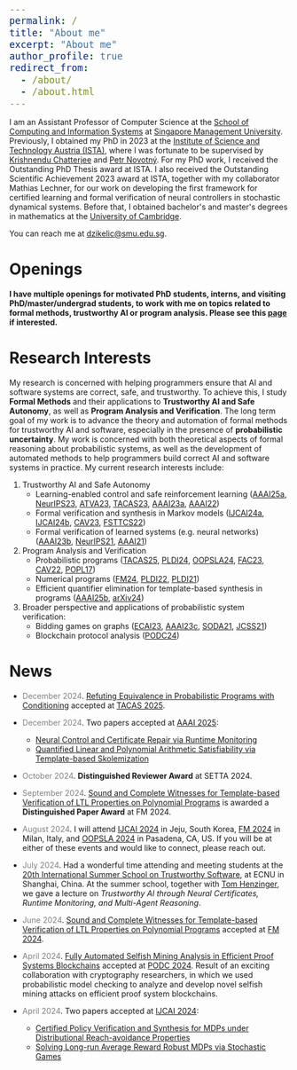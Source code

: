 ```yaml
---
permalink: /
title: "About me"
excerpt: "About me"
author_profile: true
redirect_from: 
  - /about/
  - /about.html
---
```


<style type="text/css">

body, td {
   font-size: 14px;
}
code.r{
  font-size: 20px;
}
pre {
  font-size: 20px
}
</style>

I am an Assistant Professor of Computer Science at the [School of Computing and Information Systems](https://computing.smu.edu.sg/) at [Singapore Management University](https://www.smu.edu.sg/). Previously, I obtained my PhD in 2023 at the [Institute of Science and Technology Austria (ISTA)](https://ista.ac.at/en/home/), where I was fortunate to be supervised by [Krishnendu Chatterjee](https://pub.ist.ac.at/~kchatterjee/) and [Petr Novotný](https://www.fi.muni.cz/~xnovot18/). For my PhD work, I received the Outstanding PhD Thesis award at ISTA. I also received the Outstanding Scientific Achievement 2023 award at ISTA, together with my collaborator Mathias Lechner, for our work on developing the first framework for certified learning and formal verification of neural controllers in stochastic dynamical systems. Before that, I obtained bachelor's and master's degrees in mathematics at the [University of Cambridge](https://www.cam.ac.uk/).

You can reach me at dzikelic@smu.edu.sg.

# Openings

**I have multiple openings for motivated PhD students, interns, and visiting PhD/master/undergrad students, to work with me on topics related to formal methods, trustworthy AI or program analysis. Please see this [page](https://djordjezikelic.github.io/openings/) if interested.**

<!-- **I have multiple openings for motivated PhD students to work with me on topics related to formal methods, trustworthy AI or program analysis. Please apply through our [PhD program](https://computing.smu.edu.sg/phd/online-application) and list me as a potential advisor. You are also welcome to reach out to me directly before applying. Applicants with a degree in computer science, mathematics or related fields are all welcome. I also have openings for research assistants (students at SMU), internships and visiting research students (undergraduate, master and PhD students from other institutions). If you are interested in any of the above positions, feel free to drop me an email with your CV, transcripts and a few sentences about what aspects of my work interest you.**

Singapore is a vibrant and cosmopolitan place with a thriving academic landscape. It is also a perfect place for fellow food lovers. SMU is a premier university and provides an excellent research environment with strong groups in formal methods, AI and software engineering. Doctoral positions at SMU are **fully funded**. See this [page](https://computing.smu.edu.sg/phd/admissions-fees-scholarships) for details. -->

<!--  It is ranked No. 39 globally (No. 16 in Asia) in the AI category, No. 16 globally (No. 6 in Asia) in the Software Engineering category, and No. 87 globally (No. 15 in Asia) in general "Computer Science" according to [CSRankings](https://csrankings.org/#/index?all&us).  -->

# Research Interests

My research is concerned with helping programmers ensure that AI and software systems are correct, safe, and trustworthy. To achieve this, I study **Formal Methods** and their applications to **Trustworthy AI and Safe Autonomy**, as well as **Program Analysis and Verification**. The long term goal of my work is to advance the theory and automation of formal methods for trustworthy AI and software, especially in the presence of **probabilistic uncertainty**. My work is concerned with both theoretical aspects of formal reasoning about probabilistic systems, as well as the development of automated methods to help programmers build correct AI and software systems in practice. My current research interests include:
1. Trustworthy AI and Safe Autonomy
    - Learning-enabled control and safe reinforcement learning ([AAAI25a](https://arxiv.org/abs/2412.12996), [NeurIPS23](https://openreview.net/forum?id=Yx8Sw2H5Q7), [ATVA23](https://link.springer.com/chapter/10.1007/978-3-031-45329-8_17), [TACAS23](https://link.springer.com/chapter/10.1007/978-3-031-30823-9_1), [AAAI23a](https://ojs.aaai.org/index.php/AAAI/article/view/26407), [AAAI22](https://ojs.aaai.org/index.php/AAAI/article/view/20695))
    - Formal verification and synthesis in Markov models ([IJCAI24a](https://arxiv.org/abs/2405.04015), [IJCAI24b](https://arxiv.org/abs/2312.13912), [CAV23](https://link.springer.com/chapter/10.1007/978-3-031-37709-9_5), [FSTTCS22](https://drops.dagstuhl.de/entities/document/10.4230/LIPIcs.FSTTCS.2022.29))
    - Formal verification of learned systems (e.g. neural networks) ([AAAI23b](https://ojs.aaai.org/index.php/AAAI/article/view/26747), [NeurIPS21](https://proceedings.neurips.cc/paper/2021/hash/544defa9fddff50c53b71c43e0da72be-Abstract.html), [AAAI21](https://ojs.aaai.org/index.php/AAAI/article/view/16496))
2. Program Analysis and Verification
    - Probabilistic programs ([TACAS25](https://djordjezikelic.github.io/), [PLDI24](https://dl.acm.org/doi/10.1145/3656462), [OOPSLA24](https://dl.acm.org/doi/abs/10.1145/3649824), [FAC23](https://dl.acm.org/doi/10.1145/3585391), [CAV22](https://link.springer.com/chapter/10.1007/978-3-031-13185-1_4), [POPL17](https://dl.acm.org/doi/10.1145/3009837.3009873))
    - Numerical programs ([FM24](https://arxiv.org/abs/2403.05386), [PLDI22](https://dl.acm.org/doi/abs/10.1145/3519939.3523435), [PLDI21](https://dl.acm.org/doi/10.1145/3453483.3454093))
    - Efficient quantifier elimination for template-based synthesis in programs ([AAAI25b](https://arxiv.org/abs/2412.16226), [arXiv24](https://arxiv.org/abs/2408.03796))
3. Broader perspective and applications of probabilistic system verification:
    - Bidding games on graphs ([ECAI23](https://ebooks.iospress.nl/volumearticle/64196), [AAAI23c](https://ojs.aaai.org/index.php/AAAI/article/view/25679), [SODA21](https://epubs.siam.org/doi/10.1137/1.9781611976465.38), [JCSS21](https://www.sciencedirect.com/science/article/abs/pii/S0022000021000234?via%3Dihub))
    - Blockchain protocol analysis ([PODC24](https://dl.acm.org/doi/abs/10.1145/3662158.3662769))
    
# News

* <span style="color:grey">December 2024</span>\. [Refuting Equivalence in Probabilistic Programs with Conditioning](https://djordjezikelic.github.io/) accepted at [TACAS 2025](https://etaps.org/2025/conferences/tacas/).

* <span style="color:grey">December 2024</span>\. Two papers accepted at [AAAI 2025](https://aaai.org/conference/aaai/aaai-25/#):
	- [Neural Control and Certificate Repair via Runtime Monitoring](https://arxiv.org/abs/2412.12996)
	- [Quantified Linear and Polynomial Arithmetic Satisfiability via Template-based Skolemization](https://arxiv.org/abs/2412.16226)

* <span style="color:grey">October 2024</span>\. **Distinguished Reviewer Award** at SETTA 2024.

* <span style="color:grey">September 2024</span>\. [Sound and Complete Witnesses for Template-based Verification of LTL Properties on Polynomial Programs](https://arxiv.org/abs/2403.05386) is awarded a **Distinguished Paper Award** at FM 2024.

* <span style="color:grey">August 2024</span>\. I will attend [IJCAI 2024](https://ijcai24.org/) in Jeju, South Korea, [FM 2024](https://www.fm24.polimi.it/) in Milan, Italy, and [OOPSLA 2024](https://2024.splashcon.org/) in Pasadena, CA, US. If you will be at either of these events and would like to connect, please reach out.

<!--  * <span style="color:grey">July 2024</span>\. Visited [Amir Goharshady](https://amir.goharshady.com/) at HKUST and gave a talk about *Neural Controller Synthesis and Verification with Guarantees*.  -->

* <span style="color:grey">July 2024</span>\. Had a wonderful time attending and meeting students at the [20th International Summer School on Trustworthy Software](https://seisummerschool.github.io/2024/index.html#home), at ECNU in Shanghai, China. At the summer school, together with [Tom Henzinger](https://pub.ista.ac.at/~tah/), we gave a lecture on *Trustworthy AI through Neural Certificates, Runtime Monitoring, and Multi-Agent Reasoning*.

* <span style="color:grey">June 2024</span>\. [Sound and Complete Witnesses for Template-based Verification of LTL Properties on Polynomial Programs](https://arxiv.org/abs/2403.05386) accepted at [FM 2024](https://www.fm24.polimi.it/).

<!--  * <span style="color:grey">May 2024</span>\. Visited [Umang Mathur](https://www.comp.nus.edu.sg/~umathur/) at National University of Singapore and gave a talk about *A Learner-verifier Framework for Certifying Neural Controllers in Stochastic Systems*.  -->

<!--  * <span style="color:grey">May 2024</span>\. Visited [S. Akshay](https://www.cse.iitb.ac.in/~akshayss/) at IIT Bombay and gave a talk about *A Learner-verifier Framework for Certifying Neural Controllers in Stochastic Systems*.  -->

* <span style="color:grey">April 2024</span>\. [Fully Automated Selfish Mining Analysis in Efficient Proof Systems Blockchains](https://arxiv.org/abs/2405.04420) accepted at [PODC 2024](https://www.podc.org/podc2024/). Result of an exciting collaboration with cryptography researchers, in which we used probabilistic model checking to analyze and develop novel selfish mining attacks on efficient proof system blockchains.

* <span style="color:grey">April 2024</span>\. Two papers accepted at [IJCAI 2024](https://ijcai24.org/):
	- [Certified Policy Verification and Synthesis for MDPs under Distributional Reach-avoidance Properties](https://arxiv.org/abs/2405.04015)
	- [Solving Long-run Average Reward Robust MDPs via Stochastic Games](https://arxiv.org/abs/2312.13912)
